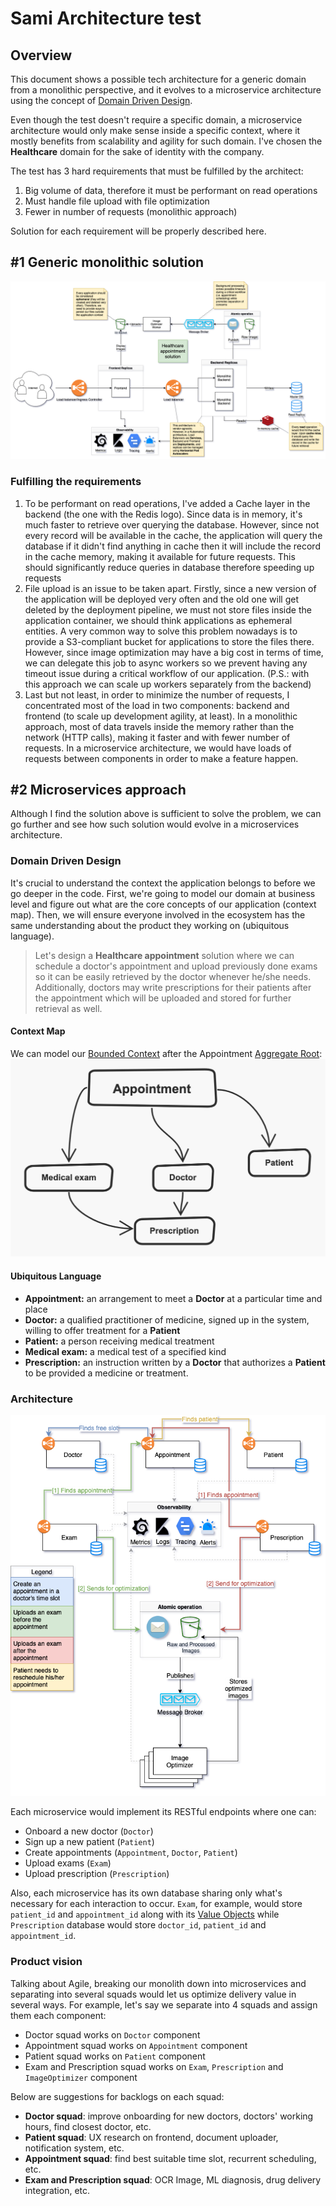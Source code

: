 # Sami Architecture test

## Overview
This document shows a possible tech architecture for a generic domain from a monolithic perspective, and it evolves to a microservice architecture using the concept of [Domain Driven Design](https://en.wikipedia.org/wiki/Domain-driven_design). 

Even though the test doesn't require a specific domain, a microservice architecture would only make sense inside a specific context, where it mostly benefits from scalability and agility for such domain. I've chosen the **Healthcare** domain for the sake of identity with the company.

The test has 3 hard requirements that must be fulfilled by the architect:

1. Big volume of data, therefore it must be performant on read operations
1. Must handle file upload with file optimization
1. Fewer in number of requests (monolithic approach)

Solution for each requirement will be properly described here.

## #1 Generic monolithic solution
![Monolith](monolith-architecture.png)

### Fulfilling the requirements
1. To be performant on read operations, I've added a Cache layer in the backend (the one with the Redis logo). 
Since data is in memory, it's much faster to retrieve over querying the database. However, since not every record will be available in the cache, the application will query the database if it didn't find anything in cache then it will include the record in the cache memory, making it available for future requests. This should significantly reduce queries in database therefore speeding up requests
1. File upload is an issue to be taken apart. Firstly, since a new version of the application will be deployed very often and the old one will get deleted by the deployment pipeline, we must not store files inside the application container, we should think applications as ephemeral entities. A very common way to solve this problem nowadays is to provide a S3-compliant bucket for applications to store the files there. However, since image optimization may have a big cost in terms of time, we can delegate this job to async workers so we prevent having any timeout issue during a critical workflow of our application. (P.S.: with this approach we can scale up workers separately from the backend)
1. Last but not least, in order to minimize the number of requests, I concentrated most of the load in two components: backend and frontend (to scale up development agility, at least). In a monolithic approach, most of data travels inside the memory rather than the network (HTTP calls), making it faster and with fewer number of requests. In a microservice architecture, we would have loads of requests between components in order to make a feature happen.

## #2 Microservices approach
Although I find the solution above is sufficient to solve the problem, we can go further and see how such solution would evolve in a microservices architecture.

### Domain Driven Design
It's crucial to understand the context the application belongs to before we go deeper in the code. First, we're going to model our domain at business level and figure out what are the core concepts of our application (context map). Then, we will ensure everyone involved in the ecosystem has the same understanding about the product they working on (ubiquitous language).

> Let's design a **Healthcare appointment** solution where we can schedule a doctor's appointment and upload previously done exams so it can be easily retrieved by the doctor whenever he/she needs. Additionally, doctors may write prescriptions for their patients after the appointment which will be uploaded and stored for further retrieval as well.

#### Context Map
We can model our [Bounded Context](https://martinfowler.com/bliki/BoundedContext.html) after the Appointment [Aggregate Root](https://martinfowler.com/bliki/DDD_Aggregate.html): 
![Context Map](context-map.png)

#### Ubiquitous Language
* **Appointment:** an arrangement to meet a **Doctor** at a particular time and place 
* **Doctor:** a qualified practitioner of medicine, signed up in the system, willing to offer treatment for a **Patient**
* **Patient:** a person receiving medical treatment
* **Medical exam:** a medical test of a specified kind
* **Prescription:** an instruction written by a **Doctor** that authorizes a **Patient** to be provided a medicine or treatment.

### Architecture
![Microservices architecture](microservice-architecture.png)

Each microservice would implement its RESTful endpoints where one can:
* Onboard a new doctor (`Doctor`)
* Sign up a new patient (`Patient`)
* Create appointments (`Appointment`, `Doctor`, `Patient`)
* Upload exams (`Exam`)
* Upload prescription (`Prescription`)

Also, each microservice has its own database sharing only what's necessary for each interaction to occur. `Exam`, for example, would store `patient_id` and `appointment_id` along with its [Value Objects](https://martinfowler.com/bliki/ValueObject.html) while `Prescription` database would store `doctor_id`, `patient_id` and `appointment_id`.


### Product vision
Talking about Agile, breaking our monolith down into microservices and separating into several squads would let us optimize delivery value in several ways. For example, let's say we separate into 4 squads and assign them each component:
* Doctor squad works on `Doctor` component
* Appointment squad works on `Appointment` component
* Patient squad works on `Patient` component
* Exam and Prescription squad works on `Exam`, `Prescription` and `ImageOptimizer` component

Below are suggestions for backlogs on each squad:
* **Doctor squad**: improve onboarding for new doctors, doctors' working hours, find closest doctor, etc.
* **Patient squad**: UX research on frontend, document uploader, notification system, etc.
* **Appointment squad**: find best suitable time slot, recurrent scheduling, etc.
* **Exam and Prescription squad**: OCR Image, ML diagnosis, drug delivery integration, etc.